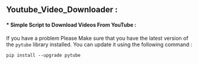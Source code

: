 ## Youtube_Video_Downloader :

#### * Simple Script to Download Videos From YouTube : 


  If you have a problem Please Make sure that you have the latest version of the `pytube` library installed. 
You can update it using the following command : 
```
pip install --upgrade pytube
```
